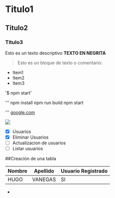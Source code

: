 # Titulo1
##	Titulo2
###		Titulo3

Esto es un texto descriptivo **TEXTO EN NEGRITA** 

> Esto es un bloque de texto o comentario:

- Item1
- Item2
- Item3

'$ npm start'

'''
npm install
npm run build
npm start

'''
[google.com](https://google.com)

![](https://placeimg.com/640/480/any)

- [x] Usuarios
- [x] Eliminar Usuarios
- [ ] Actualizacion de usuarios
- [ ] Listar usuarios

##Creación de una tabla

| Nombre | Apellido | Usuario Registrado|
|-----------|-----------|---------------|
| HUGO | VANEGAS |           SI



 
- 
